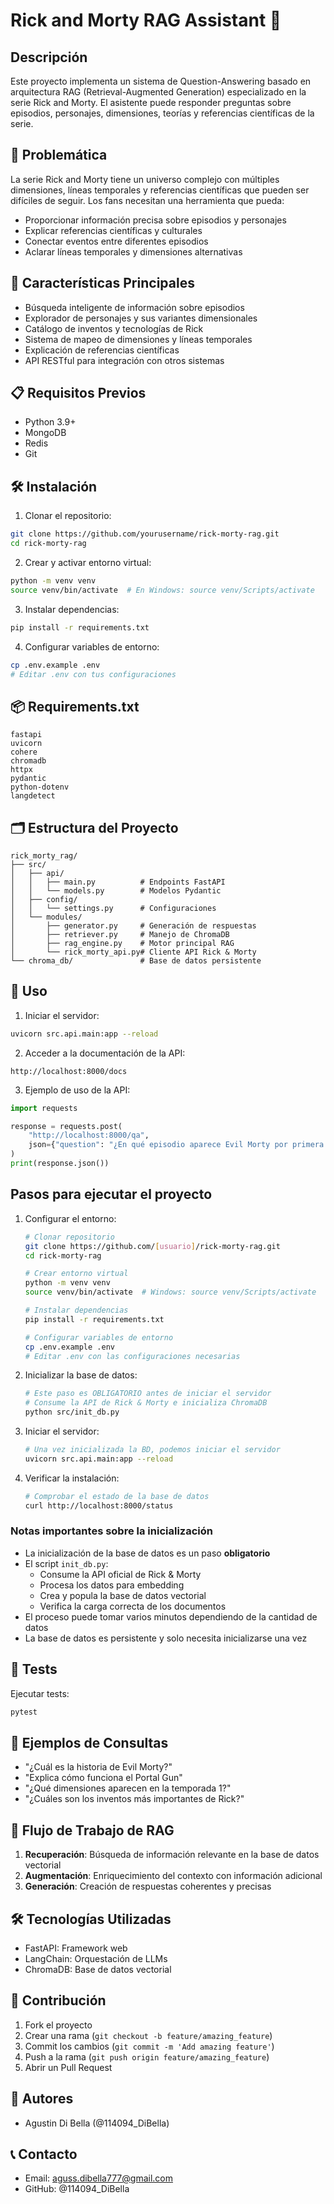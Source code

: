 # Rick and Morty RAG Assistant 🌌

## Descripción
Este proyecto implementa un sistema de Question-Answering basado en arquitectura RAG (Retrieval-Augmented Generation) especializado en la serie Rick and Morty. El asistente puede responder preguntas sobre episodios, personajes, dimensiones, teorías y referencias científicas de la serie.

## 🎯 Problemática
La serie Rick and Morty tiene un universo complejo con múltiples dimensiones, líneas temporales y referencias científicas que pueden ser difíciles de seguir. Los fans necesitan una herramienta que pueda:
- Proporcionar información precisa sobre episodios y personajes
- Explicar referencias científicas y culturales
- Conectar eventos entre diferentes episodios
- Aclarar líneas temporales y dimensiones alternativas

## 🚀 Características Principales
- Búsqueda inteligente de información sobre episodios
- Explorador de personajes y sus variantes dimensionales
- Catálogo de inventos y tecnologías de Rick
- Sistema de mapeo de dimensiones y líneas temporales
- Explicación de referencias científicas
- API RESTful para integración con otros sistemas

## 📋 Requisitos Previos
- Python 3.9+
- MongoDB
- Redis
- Git

## 🛠️ Instalación

1. Clonar el repositorio:
```bash
git clone https://github.com/yourusername/rick-morty-rag.git
cd rick-morty-rag
```

2. Crear y activar entorno virtual:
```bash
python -m venv venv
source venv/bin/activate  # En Windows: source venv/Scripts/activate
```

3. Instalar dependencias:
```bash
pip install -r requirements.txt
```

4. Configurar variables de entorno:
```bash
cp .env.example .env
# Editar .env con tus configuraciones
```

## 📦 Requirements.txt
```
fastapi
uvicorn
cohere
chromadb
httpx
pydantic
python-dotenv
langdetect
```

## 🗂️ Estructura del Proyecto
```
rick_morty_rag/
├── src/
│   ├── api/
│   │   ├── main.py          # Endpoints FastAPI
│   │   └── models.py        # Modelos Pydantic
│   ├── config/
│   │   └── settings.py      # Configuraciones
│   └── modules/
│       ├── generator.py     # Generación de respuestas
│       ├── retriever.py     # Manejo de ChromaDB
│       ├── rag_engine.py    # Motor principal RAG
│       └── rick_morty_api.py# Cliente API Rick & Morty
└── chroma_db/               # Base de datos persistente
```

## 🚀 Uso

1. Iniciar el servidor:
```bash
uvicorn src.api.main:app --reload
```

2. Acceder a la documentación de la API:
```
http://localhost:8000/docs
```

3. Ejemplo de uso de la API:
```python
import requests

response = requests.post(
    "http://localhost:8000/qa",
    json={"question": "¿En qué episodio aparece Evil Morty por primera vez?"}
)
print(response.json())
```

## Pasos para ejecutar el proyecto

1. Configurar el entorno:
   ```bash
   # Clonar repositorio
   git clone https://github.com/[usuario]/rick-morty-rag.git
   cd rick-morty-rag

   # Crear entorno virtual
   python -m venv venv
   source venv/bin/activate  # Windows: source venv/Scripts/activate

   # Instalar dependencias
   pip install -r requirements.txt

   # Configurar variables de entorno
   cp .env.example .env
   # Editar .env con las configuraciones necesarias
   ```

2. Inicializar la base de datos:
   ```bash
   # Este paso es OBLIGATORIO antes de iniciar el servidor
   # Consume la API de Rick & Morty e inicializa ChromaDB
   python src/init_db.py
   ```

3. Iniciar el servidor:
   ```bash
   # Una vez inicializada la BD, podemos iniciar el servidor
   uvicorn src.api.main:app --reload
   ```

4. Verificar la instalación:
   ```bash
   # Comprobar el estado de la base de datos
   curl http://localhost:8000/status
   ```

### Notas importantes sobre la inicialización
- La inicialización de la base de datos es un paso **obligatorio**
- El script `init_db.py`:
  - Consume la API oficial de Rick & Morty
  - Procesa los datos para embedding
  - Crea y popula la base de datos vectorial
  - Verifica la carga correcta de los documentos
- El proceso puede tomar varios minutos dependiendo de la cantidad de datos
- La base de datos es persistente y solo necesita inicializarse una vez

    
## 🧪 Tests
Ejecutar tests:
```bash
pytest
```

## 📝 Ejemplos de Consultas
- "¿Cuál es la historia de Evil Morty?"
- "Explica cómo funciona el Portal Gun"
- "¿Qué dimensiones aparecen en la temporada 1?"
- "¿Cuáles son los inventos más importantes de Rick?"

## 🔄 Flujo de Trabajo de RAG
1. **Recuperación**: Búsqueda de información relevante en la base de datos vectorial
2. **Augmentación**: Enriquecimiento del contexto con información adicional
3. **Generación**: Creación de respuestas coherentes y precisas

## 🛠️ Tecnologías Utilizadas
- FastAPI: Framework web
- LangChain: Orquestación de LLMs
- ChromaDB: Base de datos vectorial


## 🤝 Contribución
1. Fork el proyecto
2. Crear una rama (`git checkout -b feature/amazing_feature`)
3. Commit los cambios (`git commit -m 'Add amazing feature'`)
4. Push a la rama (`git push origin feature/amazing_feature`)
5. Abrir un Pull Request

## 👥 Autores
- Agustin Di Bella (@114094_DiBella)


## 📞 Contacto
- Email: aguss.dibella777@gmail.com
- GitHub: @114094_DiBella